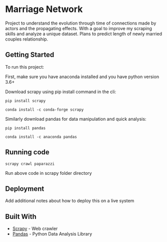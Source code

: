 # Marriage Network 
Project to understand the evolution through time of connections made by actors and the propagating effects.
With a goal to improve my scraping skills and analyze a unique dataset.
Plans to predict length of newly married couples relationship.
## Getting Started

To run this project:

First, make sure you have anaconda installed and you have python version 3.6+

Download scrapy using pip install command in the cli:
```
pip install scrapy
```
```
conda install -c conda-forge scrapy 
```
Similarly download pandas for data manipulation and quick analysis:
```
pip install pandas
```
```
conda install -c anaconda pandas
```

## Running code
```
scrapy crawl paparazzi
```
Run above code in scrapy folder directory

## Deployment

Add additional notes about how to deploy this on a live system

## Built With

* [Scrapy](https://scrapy.org/) - Web crawler
* [Pandas](https://pandas.pydata.org/) - Python Data Analysis Library




